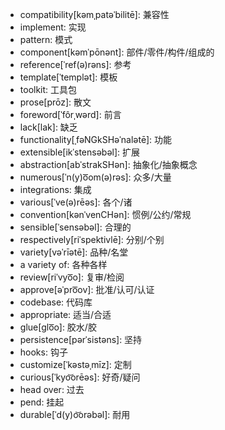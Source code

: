 - compatibility[kəmˌpatəˈbilitē]: 兼容性
- implement: 实现
- pattern: 模式
- component[kəmˈpōnənt]: 部件/零件/构件/组成的
- reference[ˈref(ə)rəns]: 参考
- template[ˈtemplət]: 模板
- toolkit: 工具包
- prose[prōz]: 散文
- foreword[ˈfôrˌwərd]: 前言
- lack[lak]: 缺乏
- functionality[ˌfəNGkSHəˈnalətē]: 功能
- extensible[ikˈstensəbəl]: 扩展
- abstraction[abˈstrakSHən]: 抽象化/抽象概念
- numerous[ˈn(y)o͞om(ə)rəs]: 众多/大量
- integrations: 集成
- various[ˈve(ə)rēəs]: 各个/诸
- convention[kənˈvenCHən]: 惯例/公约/常规
- sensible[ˈsensəbəl]: 合理的
- respectively[riˈspektivlē]: 分别/个别
- variety[vəˈrīətē]: 品种/名堂
- a variety of:  各种各样
- review[riˈvyo͞o]: 复审/检阅
- approve[əˈpro͞ov]: 批准/认可/认证
- codebase: 代码库
- appropriate: 适当/合适
- glue[glo͞o]: 胶水/胶
- persistence[pərˈsistəns]: 坚持
- hooks: 钩子
- customize[ˈkəstəˌmīz]: 定制
- curious[ˈkyo͝orēəs]: 好奇/疑问
- head over: 过去
- pend: 挂起
- durable[ˈd(y)o͝orəbəl]: 耐用